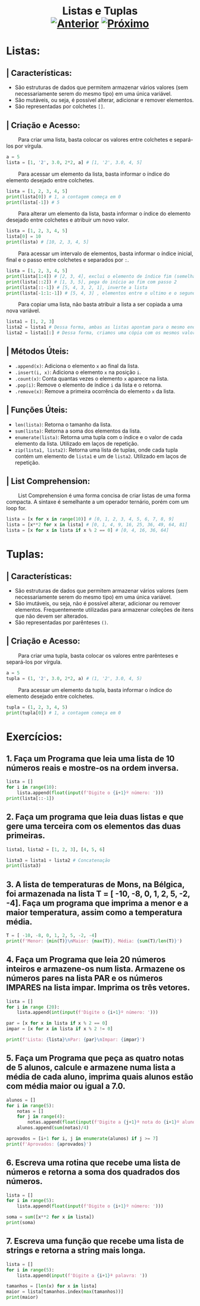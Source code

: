 <h1 align="center"> Listas e Tuplas <br>
  <a href="../[  2 ] Loops e Condicionais/"><img src="https://img.shields.io/badge/Anterior-Loops e Condicionais-215a36" alt="Anterior"></a>
  <a href="../[  4 ] Strings/"><img src="https://img.shields.io/badge/Próximo-Strings-215a36" alt="Próximo"></a>
</h1>

# Listas:
## | Características:
- São estruturas de dados que permitem armazenar vários valores (sem necessariamente serem do mesmo tipo) em uma única variável.
- São mutáveis, ou seja, é possível alterar, adicionar e remover elementos.
- São representadas por colchetes `[]`.

## | Criação e Acesso:
&emsp;&emsp; Para criar uma lista, basta colocar os valores entre colchetes e separá-los por vírgula.
~~~python
a = 5
lista = [1, '2', 3.0, 2*2, a] # [1, '2', 3.0, 4, 5]
~~~

&emsp;&emsp; Para acessar um elemento da lista, basta informar o índice do elemento desejado entre colchetes.
~~~python
lista = [1, 2, 3, 4, 5]
print(lista[0]) # 1, a contagem começa em 0
print(lista[-1]) # 5
~~~

&emsp;&emsp; Para alterar um elemento da lista, basta informar o índice do elemento desejado entre colchetes e atribuir um novo valor.
~~~python
lista = [1, 2, 3, 4, 5]
lista[0] = 10
print(lista) # [10, 2, 3, 4, 5]
~~~

&emsp;&emsp; Para acessar um intervalo de elementos, basta informar o índice inicial, final e o passo entre colchetes e separados por `:`.
~~~python
lista = [1, 2, 3, 4, 5]
print(lista[1:4]) # [2, 3, 4], exclui o elemento de índice fim (semelhante ao range)
print(lista[::2]) # [1, 3, 5], pega do início ao fim com passo 2
print(lista[::-1]) # [5, 4, 3, 2, 1], inverte a lista
print(lista[-1:1:-1]) # [5, 4, 3] , elementos entre o ultimo e o segundo (excluindo o segundo).
~~~

&emsp;&emsp; Para copiar uma lista, não basta atribuir a lista a ser copiada a uma nova variável.
~~~python
lista1 = [1, 2, 3]
lista2 = lista1 # Dessa forma, ambas as listas apontam para o mesmo endereço de memória. Existe apenas uma lista, mas duas variáveis que apontam para ela (se alterar uma, altera a outra).
lista2 = lista1[:] # Dessa forma, criamos uma cópia com os mesmos valores, mas em endereços de memória diferentes. Se alterar uma, não altera a outra.
~~~

## | Métodos Úteis:
- `.append(x)`: Adiciona o elemento `x` ao final da lista.
- `.insert(i, x)`: Adiciona o elemento `x` na posição `i`.
- `.count(x)`: Conta quantas vezes o elemento `x` aparece na lista.
- `.pop(i)`: Remove o elemento de índice `i` da lista e o retorna.
- `.remove(x)`: Remove a primeira ocorrência do elemento `x` da lista.

## | Funções Úteis:
- `len(lista)`: Retorna o tamanho da lista.
- `sum(lista)`: Retorna a soma dos elementos da lista.
- `enumerate(lista)`: Retorna uma tupla com o índice e o valor de cada elemento da lista. Utilizado em laços de repetição.
- `zip(lista1, lista2)`: Retorna uma lista de tuplas, onde cada tupla contém um elemento de `lista1` e um de `lista2`. Utilizado em laços de repetição.

## | List Comprehension:
&emsp;&emsp; List Comprehension é uma forma concisa de criar listas de uma forma compacta. A sintaxe é semelhante a um operador ternário, porém com um loop for.
~~~python
lista = [x for x in range(10)] # [0, 1, 2, 3, 4, 5, 6, 7, 8, 9]
lista = [x**2 for x in lista] # [0, 1, 4, 9, 16, 25, 36, 49, 64, 81]
lista = [x for x in lista if x % 2 == 0] # [0, 4, 16, 36, 64]
~~~

# Tuplas:
## | Características:
- São estruturas de dados que permitem armazenar vários valores (sem necessariamente serem do mesmo tipo) em uma única variável.
- São imutáveis, ou seja, não é possível alterar, adicionar ou remover elementos. Frequentemente utilizadas para armazenar coleções de itens que não devem ser alterados.
- São representadas por parênteses `()`.

## | Criação e Acesso:
&emsp;&emsp; Para criar uma tupla, basta colocar os valores entre parênteses e separá-los por vírgula.
~~~python
a = 5
tupla = (1, '2', 3.0, 2*2, a) # (1, '2', 3.0, 4, 5)
~~~

&emsp;&emsp; Para acessar um elemento da tupla, basta informar o índice do elemento desejado entre colchetes.
~~~python
tupla = (1, 2, 3, 4, 5)
print(tupla[0]) # 1, a contagem começa em 0
~~~

# Exercícios:
## 1. Faça um Programa que leia uma lista de 10 números reais e mostre-os na ordem inversa.
~~~python
lista = []
for i in range(10):
    lista.append(float(input(f'Digite o {i+1}º número: ')))
print(lista[::-1])
~~~

## 2. Faça um programa que leia duas listas e que gere uma terceira com os elementos das duas primeiras.
~~~python
lista1, lista2 = [1, 2, 3], [4, 5, 6]

lista3 = lista1 + lista2 # Concatenação
print(lista3)
~~~

## 3. A lista de temperaturas de Mons, na Bélgica, foi armazenada na lista T = [ -10, -8, 0, 1, 2, 5, -2, -4]. Faça um programa que imprima a menor e a maior temperatura, assim como a temperatura média.
~~~python
T = [ -10, -8, 0, 1, 2, 5, -2, -4]
print(f'Menor: {min(T)}\nMaior: {max(T)}, Média: {sum(T)/len(T)}')
~~~

## 4. Faça um Programa que leia 20 números inteiros e armazene-os num lista. Armazene os números pares na lista PAR e os números IMPARES na lista impar. Imprima os três vetores.
~~~python
lista = []
for i in range (20):
    lista.append(int(input(f'Digite o {i+1}º número: ')))

par = [x for x in lista if x % 2 == 0]
impar = [x for x in lista if x % 2 != 0]

print(f'Lista: {lista}\nPar: {par}\nImpar: {impar}')
~~~

## 5. Faça um Programa que peça as quatro notas de 5 alunos, calcule e armazene numa lista a média de cada aluno, imprima quais alunos estão com média maior ou igual a 7.0.
~~~python
alunos = []
for i in range(5):
    notas = []
    for j in range(4):
        notas.append(float(input(f'Digite a {j+1}ª nota do {i+1}º aluno: ')))
    alunos.append(sum(notas)/4)

aprovados = [i+1 for i, j in enumerate(alunos) if j >= 7]
print(f'Aprovados: {aprovados}')
~~~
    
## 6. Escreva uma rotina que recebe uma lista de números e retorna a soma dos quadrados dos números.
~~~python
lista = []
for i in range(5):
    lista.append(float(input(f'Digite o {i+1}º número: ')))

soma = sum([x**2 for x in lista])
print(soma)
~~~

## 7. Escreva uma função que recebe uma lista de strings e retorna a string mais longa.
~~~python
lista = []
for i in range(5):
    lista.append(input(f'Digite a {i+1}ª palavra: '))

tamanhos = [len(x) for x in lista]
maior = lista[tamanhos.index(max(tamanhos))]
print(maior)
~~~

